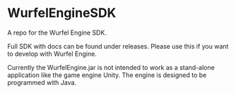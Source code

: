 # WurfelEngineSDK
A repo for the Wurfel Engine SDK.

Full SDK with docs can be found under releases. Please use this if you want to develop with Wurfel Engine.

Currently the WurfelEngine.jar is not intended to work as a stand-alone application like the game engine Unity. The engine is designed to be programmed with Java.
